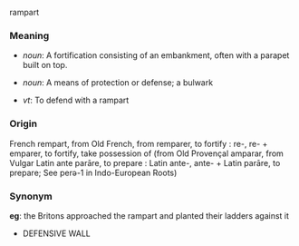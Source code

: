 rampart
### Meaning
+ _noun_: A fortification consisting of an embankment, often with a parapet built on top.
+ _noun_: A means of protection or defense; a bulwark

+ _vt_: To defend with a rampart

### Origin

French rempart, from Old French, from remparer, to fortify : re-, re- + emparer, to fortify, take possession of (from Old Provençal amparar, from Vulgar Latin ante parāre, to prepare : Latin ante-, ante- + Latin parāre, to prepare; See perə-1 in Indo-European Roots)

### Synonym

__eg__: the Britons approached the rampart and planted their ladders against it

+ DEFENSIVE WALL


